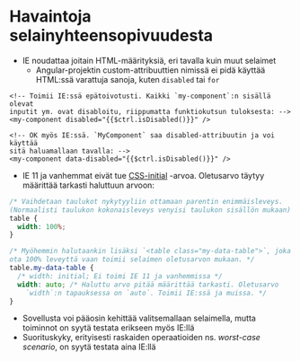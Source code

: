 # Havaintoja selainyhteensopivuudesta

* IE noudattaa joitain HTML-määrityksiä, eri tavalla kuin muut selaimet
  * Angular-projektin custom-attribuuttien nimissä ei pidä käyttää HTML:ssä varattuja sanoja, kuten `disabled` tai `for`

```markup
<!-- Toimii IE:ssä epätoivotusti. Kaikki `my-component`:n sisällä olevat
inputit ym. ovat disabloitu, riippumatta funktiokutsun tuloksesta: -->
<my-component disabled="{{$ctrl.isDisabled()}}" />

<!-- OK myös IE:ssä. `MyComponent` saa disabled-attribuutin ja voi käyttää
sitä haluamallaan tavalla: -->
<my-component data-disabled="{{$ctrl.isDisabled()}}" />
```

* IE 11 ja vanhemmat eivät tue [CSS-initial](https://developer.mozilla.org/en-US/docs/Web/CSS/initial) -arvoa. Oletusarvo täytyy määrittää tarkasti haluttuun arvoon:

```css
/* Vaihdetaan taulukot nykytyyliin ottamaan parentin enimmäisleveys.
(Normaalisti taulukon kokonaisleveys venyisi taulukon sisällön mukaan) */
table {
  width: 100%;
}

/* Myöhemmin halutaankin lisäksi `<table class="my-data-table">`, joka ei
ota 100% leveyttä vaan toimii selaimen oletusarvon mukaan. */
table.my-data-table {
  /* width: initial; Ei toimi IE 11 ja vanhemmissa */
  width: auto; /* Haluttu arvo pitää määrittää tarkasti. Oletusarvo
    `width`:n tapauksessa on `auto`. Toimii IE:ssä ja muissa. */
}
```

* Sovellusta voi pääosin kehittää valitsemallaan selaimella, mutta toiminnot on syytä testata erikseen myös IE:llä
* Suorituskyky, erityisesti raskaiden operaatioiden ns. _worst-case scenario_, on syytä testata aina IE:llä

